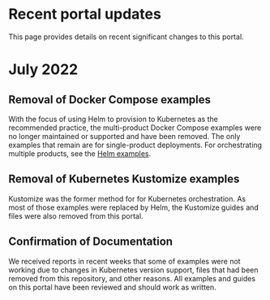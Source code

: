 # Recent portal updates
This page provides details on recent significant changes to this portal.

# July 2022

## Removal of Docker Compose examples

With the focus of using Helm to provision to Kubernetes as the recommended practice, the multi-product Docker Compose examples were no longer maintained or supported and have been removed.  The only examples that remain are for single-product deployments. For orchestrating multiple products, see the [Helm examples](../deployment/deployHelm.md).

## Removal of Kubernetes Kustomize examples

Kustomize was the former method for for Kubernetes orchestration. As most of those examples were replaced by Helm, the Kustomize guides and files were also removed from this portal.

## Confirmation of Documentation

We received reports in recent weeks that some of examples were not working due to changes in Kubernetes version support, files that had been removed from this repository, and other reasons. All examples and guides on this portal have been reviewed and should work as written.
